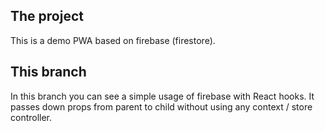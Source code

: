 ## The project

This is a demo PWA based on firebase (firestore).

## This branch

In this branch you can see a simple usage of firebase with React hooks.
It passes down props from parent to child without using any context / store controller.
